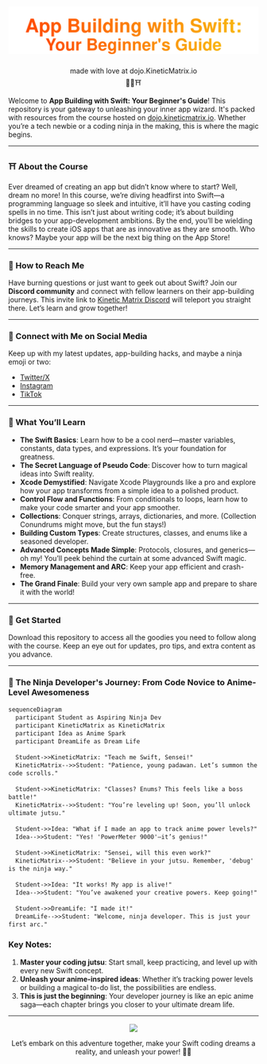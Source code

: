 <h1 align="center">
  <img src="supporting-files/dojo-kinetic-matrix.svg" alt="dojo.KineticMatrix.io" />
</h1>
<p align="center">
  made with love at dojo.KineticMatrix.io<br/>🥷🧡⛩️
</p>

Welcome to **App Building with Swift: Your Beginner's Guide**! This repository is your gateway to unleashing your inner app wizard. It's packed with resources from the course hosted on [dojo.kineticmatrix.io](https://dojo.kineticmatrix.io). Whether you’re a tech newbie or a coding ninja in the making, this is where the magic begins.

---

### ⛩️ About the Course

Ever dreamed of creating an app but didn’t know where to start? Well, dream no more! In this course, we’re diving headfirst into Swift—a programming language so sleek and intuitive, it’ll have you casting coding spells in no time. This isn’t just about writing code; it’s about building bridges to your app-development ambitions. By the end, you’ll be wielding the skills to create iOS apps that are as innovative as they are smooth. Who knows? Maybe your app will be the next big thing on the App Store!

---

### 👋 How to Reach Me

Have burning questions or just want to geek out about Swift? Join our **Discord community** and connect with fellow learners on their app-building journeys. This invite link to [Kinetic Matrix Discord](https://discord.gg/3U4xmcmhr2) will teleport you straight there. Let’s learn and grow together!

---

### 🥷 Connect with Me on Social Media

Keep up with my latest updates, app-building hacks, and maybe a ninja emoji or two:
- [Twitter/X](https://x.com/itsmarcosjreyes)
- [Instagram](https://www.instagram.com/itsmarcosjreyes/)
- [TikTok](https://www.tiktok.com/@itsmarcosjreyes)

---

### 🌊 What You’ll Learn

- **The Swift Basics**: Learn how to be a cool nerd—master variables, constants, data types, and expressions. It’s your foundation for greatness.
- **The Secret Language of Pseudo Code**: Discover how to turn magical ideas into Swift reality.
- **Xcode Demystified**: Navigate Xcode Playgrounds like a pro and explore how your app transforms from a simple idea to a polished product.
- **Control Flow and Functions**: From conditionals to loops, learn how to make your code smarter and your app smoother.
- **Collections**: Conquer strings, arrays, dictionaries, and more. (Collection Conundrums might move, but the fun stays!)
- **Building Custom Types**: Create structures, classes, and enums like a seasoned developer.
- **Advanced Concepts Made Simple**: Protocols, closures, and generics—oh my! You’ll peek behind the curtain at some advanced Swift magic.
- **Memory Management and ARC**: Keep your app efficient and crash-free.
- **The Grand Finale**: Build your very own sample app and prepare to share it with the world!

---

### 🚀 Get Started

Download this repository to access all the goodies you need to follow along with the course. Keep an eye out for updates, pro tips, and extra content as you advance.

---

### 🥷 The Ninja Developer's Journey: From Code Novice to Anime-Level Awesomeness

```mermaid
sequenceDiagram
  participant Student as Aspiring Ninja Dev
  participant KineticMatrix as KineticMatrix
  participant Idea as Anime Spark
  participant DreamLife as Dream Life

  Student->>KineticMatrix: "Teach me Swift, Sensei!"
  KineticMatrix-->>Student: "Patience, young padawan. Let’s summon the code scrolls."

  Student->>KineticMatrix: "Classes? Enums? This feels like a boss battle!"
  KineticMatrix-->>Student: "You’re leveling up! Soon, you’ll unlock ultimate jutsu."

  Student->>Idea: "What if I made an app to track anime power levels?"
  Idea-->>Student: "Yes! 'PowerMeter 9000'—it’s genius!"

  Student->>KineticMatrix: "Sensei, will this even work?"
  KineticMatrix-->>Student: "Believe in your jutsu. Remember, 'debug' is the ninja way."

  Student->>Idea: "It works! My app is alive!"
  Idea-->>Student: "You’ve awakened your creative powers. Keep going!"

  Student->>DreamLife: "I made it!"
  DreamLife-->>Student: "Welcome, ninja developer. This is just your first arc."
```


### Key Notes:
1. **Master your coding jutsu**: Start small, keep practicing, and level up with every new Swift concept.
2. **Unleash your anime-inspired ideas**: Whether it’s tracking power levels or building a magical to-do list, the possibilities are endless.
3. **This is just the beginning**: Your developer journey is like an epic anime saga—each chapter brings you closer to your ultimate dream life.


---
<p align="center">
<img align="center" src="https://i.giphy.com/media/v1.Y2lkPTc5MGI3NjExN2Z2YjczaW00emY4MW1pYW1vb28zY2drajZxZ280Z3Q1ZXExNnltbiZlcD12MV9pbnRlcm5hbF9naWZfYnlfaWQmY3Q9Zw/JpKcfSQm50HatLGBCi/giphy.gif" width="630">
</p>
<p align="center">
Let’s embark on this adventure together, make your Swift coding dreams a reality, and unleash your power! 🥷🚀
</p>
